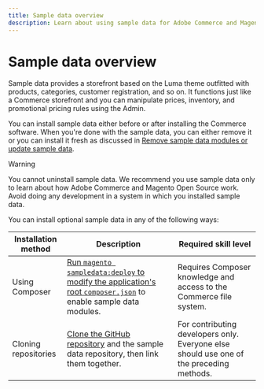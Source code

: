 ```yaml
---
title: Sample data overview
description: Learn about using sample data for Adobe Commerce and Magento Open Source projects.
---
```


# Sample data overview

Sample data provides a storefront based on the Luma theme outfitted with products, categories, customer registration, and so on. It functions just like a Commerce storefront and you can manipulate prices, inventory, and promotional pricing rules using the Admin.

You can install sample data either before or after installing the Commerce software. When you're done with the sample data, you can either remove it or you can install it fresh as discussed in [Remove sample data modules or update sample data](remove-or-update.md).

>[!WARNING]
>
>You cannot uninstall sample data. We recommend you use sample data only to learn about how Adobe Commerce and Magento Open Source work. Avoid doing any development in a system in which you installed sample data.

You can install optional sample data in any of the following ways:

|Installation method|Description|Required skill level|
|--- |--- |--- |
|Using Composer|[Run `magento sampledata:deploy` to modify the application's root `composer.json`](composer-packages.md) to enable sample data modules.|Requires Composer knowledge and access to the Commerce file system.|
|Cloning repositories|[Clone the GitHub repository](git-repositories.md) and the sample data repository, then link them together.|For contributing developers only. Everyone else should use one of the preceding methods.|
